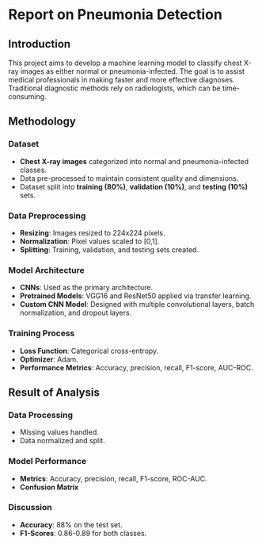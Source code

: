 # Report on Pneumonia Detection

## Introduction

This project aims to develop a machine learning model to classify chest X-ray images as either normal or pneumonia-infected. The goal is to assist medical professionals in making faster and more effective diagnoses. Traditional diagnostic methods rely on radiologists, which can be time-consuming.

## Methodology

### Dataset

- **Chest X-ray images** categorized into normal and pneumonia-infected classes.
- Data pre-processed to maintain consistent quality and dimensions.
- Dataset split into **training (80%)**, **validation (10%)**, and **testing (10%)** sets.

### Data Preprocessing

- **Resizing**: Images resized to 224x224 pixels.
- **Normalization**: Pixel values scaled to [0,1].
- **Splitting**: Training, validation, and testing sets created.

### Model Architecture

- **CNNs**: Used as the primary architecture.
- **Pretrained Models**: VGG16 and ResNet50 applied via transfer learning.
- **Custom CNN Model**: Designed with multiple convolutional layers, batch normalization, and dropout layers.

### Training Process

- **Loss Function**: Categorical cross-entropy.
- **Optimizer**: Adam.
- **Performance Metrics**: Accuracy, precision, recall, F1-score, AUC-ROC.

## Result of Analysis

### Data Processing

- Missing values handled.
- Data normalized and split.

### Model Performance

- **Metrics**: Accuracy, precision, recall, F1-score, ROC-AUC.
- **Confusion Matrix**

### Discussion

- **Accuracy**: 88% on the test set.
- **F1-Scores**: 0.86-0.89 for both classes.

